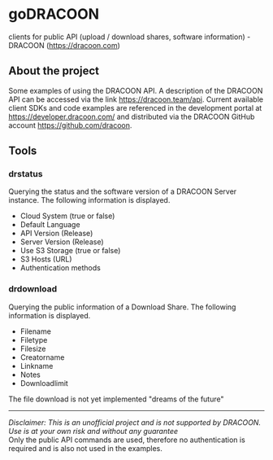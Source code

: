 # goDRACOON
clients for public API (upload / download shares, software information) - DRACOON (https://dracoon.com)

## About the project
Some examples of using the DRACOON API.
A description of the DRACOON API can be accessed via the link https://dracoon.team/api. Current available client SDKs and code examples are referenced in the development portal at https://developer.dracoon.com/ and distributed via the DRACOON GitHub account https://github.com/dracoon.

## Tools

### drstatus
  Querying the status and the software version of a DRACOON Server instance. The following information is displayed.  
  * Cloud System (true or false)
  * Default Language
  * API Version (Release)
  * Server Version  (Release)
  * Use S3 Storage (true or false)
  * S3 Hosts (URL)
  * Authentication methods

### drdownload
  Querying the public information of a Download Share. The following information is displayed. 
  * Filename
  * Filetype
  * Filesize
  * Creatorname
  * Linkname
  * Notes
  * Downloadlimit

  The file download is not yet implemented "dreams of the future"

____
_Disclaimer: This is an unofficial project and is not supported by DRACOON. Use is at your own risk and without any guarantee_  
Only the public API commands are used, therefore no authentication is required and is also not used in the examples.
